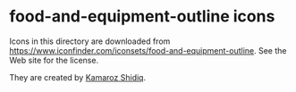# food-and-equipment-outline icons

Icons in this directory are downloaded from <https://www.iconfinder.com/iconsets/food-and-equipment-outline>. See the Web site for the license.

They are created by [Kamaroz Shidiq](https://www.iconfinder.com/kamarozshidiq23).
